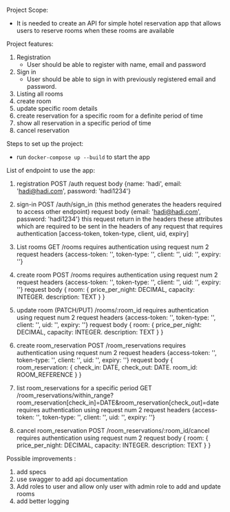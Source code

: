 Project Scope:
  - It is needed to create an API for simple hotel reservation app that allows users to
    reserve rooms when these rooms are available

Project features:
  1. Registration
      - User should be able to register with name, email and password
  2. Sign in
      - User should be able to sign in with previously registered email and password.
  3. Listing all rooms
  4. create room
  5. update specific room details
  6. create reservation for a specific room for a definite period of time
  7. show all reservation in a specific period of time
  8. cancel reservation

Steps to set up the project:
  - run `docker-compose up --build` to start the app

List of endpoint to use the app:
  1. registration  POST /auth
      request body {name: 'hadi', email: 'hadi@hadi.com', password: 'hadi1234'}

  2. sign-in  POST /auth/sign_in (this method generates the headers required to access other endpoint)
      request body {email: 'hadi@hadi.com', password: 'hadi1234'}
      this request return in the headers these attributes which are required to be sent in the headers of any request
      that requires authentication [access-token, token-type, client, uid, expiry]

  3. List rooms GET /rooms requires authentication using request num 2
      request headers {access-token: '', token-type: '', client: '', uid: '', expiry: ''}

  4. create room POST /rooms requires authentication using request num 2
      request headers {access-token: '', token-type: '', client: '', uid: '', expiry: ''}
      request body { room: { price_per_night: DECIMAL, capacity: INTEGER. description: TEXT } }

  5. update room (PATCH/PUT) /rooms/:room_id requires authentication using request num 2
      request headers {access-token: '', token-type: '', client: '', uid: '', expiry: ''}
      request body { room: { price_per_night: DECIMAL, capacity: INTEGER. description: TEXT } }

  6. create room_reservation POST /room_reservations requires authentication using request num 2
      request headers {access-token: '', token-type: '', client: '', uid: '', expiry: ''}
      request body { room_reservation: { check_in: DATE, check_out: DATE. room_id: ROOM_REFERENCE } }

  7. list room_reservations for a specific period GET /room_reservations/within_range?room_reservation[check_in]=DATE&room_reservation[check_out]=date requires authentication using request num 2
      request headers {access-token: '', token-type: '', client: '', uid: '', expiry: ''}

  8. cancel room_reservation POST /room_reservations/:room_id/cancel requires authentication using request num 2
      request body { room: { price_per_night: DECIMAL, capacity: INTEGER. description: TEXT } }

Possible improvements :
  1. add specs
  2. use swagger to add api documentation
  3. Add roles to user and allow only user with admin role to add and update rooms
  4. add better logging
